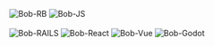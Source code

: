 
<div style="display: inline_block"><br>
  <img align="center" alt="Bob-RB" src="https://img.shields.io/badge/Ruby-CC342D?style=for-the-badge&logo=ruby&logoColor=white">
  <img align="center" alt="Bob-JS" src="https://img.shields.io/badge/Javascript-ED8B00?style=for-the-badge&logo=javascript&logoColor=white">
</div>
<div style="display: inline_block"><br>
  <img align="center" alt="Bob-RAILS" src="https://img.shields.io/badge/Ruby_on_Rails-CC0000?style=for-the-badge&logo=ruby-on-rails&logoColor=white">
  <img align="center" alt="Bob-React" src="https://img.shields.io/badge/React-61DBFB?style=for-the-badge&logo=react&logoColor=black">
  <img align="center" alt="Bob-Vue" src="https://img.shields.io/badge/Vue-42b883?style=for-the-badge&logo=vuedotjs&logoColor=white">
  <img align="center" alt="Bob-Godot" src="https://img.shields.io/badge/Godot-0000FF?style=for-the-badge&logo=godot-engine&logoColor=white">
</div>
